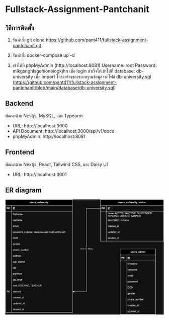 # Fullstack-Assignment-Pantchanit

## วิธีการติดตั้ง

1. รันคำสั่ง git clone https://github.com/pant411/fullstack-assignment-pantchanit.git 

2.	รันคำสั่ง docker-compose up -d
3.	เข้าไปที่ phpMyAdmin (http://localhost:8081) 
    Username: root
    Password: mlkgsnghlsgehioneiogkjhn
    เมื่อ login สำเร็จให้เข้าไปที่ database: db-university เพื่อ import โครงสร้างของระบบฐานข้อมูลจากไฟล์ db-university.sql (https://github.com/pant411/fullstack-assignment-pantchanit/blob/main/database/db-university.sql) 

## Backend
พัฒนาด้วย Nestjs, MySQL, และ Typeorm
- URL: http://localhost:3000
- API Document: http://localhost:3000/api/v1/docs
- phpMyAdmin: http://localhost:8081
  
## Frontend
พัฒนาด้วย Nextjs, React, Tailwind CSS, และ Daisy UI
- URL: http://localhost:3001
  
## ER diagram
![alt text](https://github.com/pant411/fullstack-assignment-pantchanit/blob/main/database/Full-Stack-Test-Pantchanit.drawio.png?raw=true)
